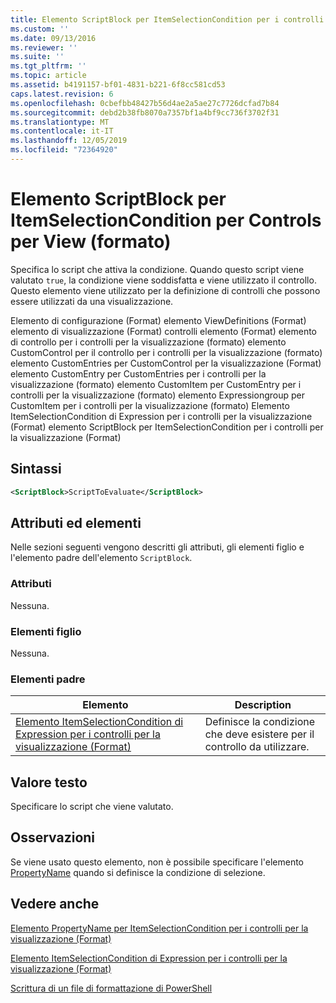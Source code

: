 ```yaml
---
title: Elemento ScriptBlock per ItemSelectionCondition per i controlli per la visualizzazione (Format) | Microsoft Docs
ms.custom: ''
ms.date: 09/13/2016
ms.reviewer: ''
ms.suite: ''
ms.tgt_pltfrm: ''
ms.topic: article
ms.assetid: b4191157-bf01-4831-b221-6f8cc581cd53
caps.latest.revision: 6
ms.openlocfilehash: 0cbefbb48427b56d4ae2a5ae27c7726dcfad7b84
ms.sourcegitcommit: debd2b38fb8070a7357bf1a4bf9cc736f3702f31
ms.translationtype: MT
ms.contentlocale: it-IT
ms.lasthandoff: 12/05/2019
ms.locfileid: "72364920"
---
```

# <a name="scriptblock-element-for-itemselectioncondition-for-controls-for-view-format"></a>Elemento ScriptBlock per ItemSelectionCondition per Controls per View (formato)

Specifica lo script che attiva la condizione. Quando questo script viene valutato `true`, la condizione viene soddisfatta e viene utilizzato il controllo. Questo elemento viene utilizzato per la definizione di controlli che possono essere utilizzati da una visualizzazione.

Elemento di configurazione (Format) elemento ViewDefinitions (Format) elemento di visualizzazione (Format) controlli elemento (Format) elemento di controllo per i controlli per la visualizzazione (formato) elemento CustomControl per il controllo per i controlli per la visualizzazione (formato) elemento CustomEntries per CustomControl per la visualizzazione (Format) elemento CustomEntry per CustomEntries per i controlli per la visualizzazione (formato) elemento CustomItem per CustomEntry per i controlli per la visualizzazione (formato) elemento Expressiongroup per CustomItem per i controlli per la visualizzazione (formato) Elemento ItemSelectionCondition di Expression per i controlli per la visualizzazione (Format) elemento ScriptBlock per ItemSelectionCondition per i controlli per la visualizzazione (Format)

## <a name="syntax"></a>Sintassi

```xml
<ScriptBlock>ScriptToEvaluate</ScriptBlock>
```

## <a name="attributes-and-elements"></a>Attributi ed elementi

Nelle sezioni seguenti vengono descritti gli attributi, gli elementi figlio e l'elemento padre dell'elemento `ScriptBlock`.

### <a name="attributes"></a>Attributi

Nessuna.

### <a name="child-elements"></a>Elementi figlio

Nessuna.

### <a name="parent-elements"></a>Elementi padre

|Elemento|Description|
|-------------|-----------------|
|[Elemento ItemSelectionCondition di Expression per i controlli per la visualizzazione (Format)](./itemselectioncondition-element-for-expressionbinding-for-controls-for-view-format.md)|Definisce la condizione che deve esistere per il controllo da utilizzare.|

## <a name="text-value"></a>Valore testo

Specificare lo script che viene valutato.

## <a name="remarks"></a>Osservazioni

Se viene usato questo elemento, non è possibile specificare l'elemento [PropertyName](./propertyname-element-for-itemselectioncondition-for-controls-for-view-format.md) quando si definisce la condizione di selezione.

## <a name="see-also"></a>Vedere anche

[Elemento PropertyName per ItemSelectionCondition per i controlli per la visualizzazione (Format)](./propertyname-element-for-itemselectioncondition-for-controls-for-view-format.md)

[Elemento ItemSelectionCondition di Expression per i controlli per la visualizzazione (Format)](./itemselectioncondition-element-for-expressionbinding-for-controls-for-view-format.md)

[Scrittura di un file di formattazione di PowerShell](./writing-a-powershell-formatting-file.md)
